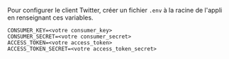 Pour configurer le client Twitter, créer un fichier `.env` à la racine de l'appli en renseignant ces variables.

```
CONSUMER_KEY=<votre consumer_key>
CONSUMER_SECRET=<votre consumer_secret>
ACCESS_TOKEN=<votre access_token>
ACCESS_TOKEN_SECRET=<votre access_token_secret>
```
